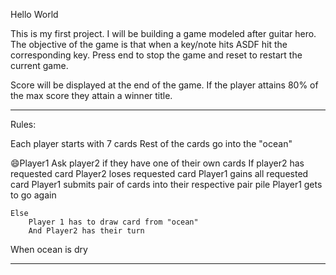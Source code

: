 Hello World

This is my first project. I will be building a game modeled after guitar hero. 
The objective of the game is that when a key/note hits ASDF hit the corresponding key.
Press end to stop the game and reset to restart the current game. 

Score will be displayed at the end of the game. If the player attains 80% of the max score
they attain a winner title. 

------

Rules:

Each player starts with 7 cards 
Rest of the cards go into the "ocean"

:smile:Player1 Ask player2 if they have one of their own cards
    If player2 has requested card
        Player2 loses requested card 
        Player1 gains all requested card
        Player1 submits pair of cards into their respective pair pile
        Player1 gets to go again

    Else 
        Player 1 has to draw card from "ocean"
        And Player2 has their turn

When ocean is dry 


-----
